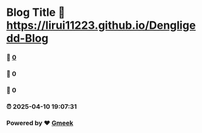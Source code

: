 # Blog Title :link: https://lirui11223.github.io/Dengligedd-Blog 
### :page_facing_up: [0](https://lirui11223.github.io/Dengligedd-Blog/tag.html) 
### :speech_balloon: 0 
### :hibiscus: 0 
### :alarm_clock: 2025-04-10 19:07:31 
### Powered by :heart: [Gmeek](https://github.com/Meekdai/Gmeek)
